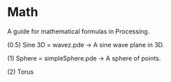 # Math

A guide for mathematical formulas in Processing.

(0.5) Sine 3D = wavez.pde -> A sine wave plane in 3D.

(1) Sphere = simpleSphere.pde -> A sphere of points.

(2) Torus 
